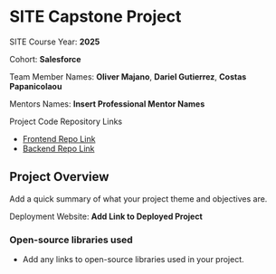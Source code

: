 # SITE Capstone Project

SITE Course Year: **2025**

Cohort: **Salesforce**

Team Member Names: **Oliver Majano**, **Dariel Gutierrez**, **Costas Papanicolaou**

Mentors Names: **Insert Professional Mentor Names**

Project Code Repository Links

- [Frontend Repo Link]()
- [Backend Repo Link]()

## Project Overview

Add a quick summary of what your project theme and objectives are.

Deployment Website: **Add Link to Deployed Project**

### Open-source libraries used

- Add any links to open-source libraries used in your project.
